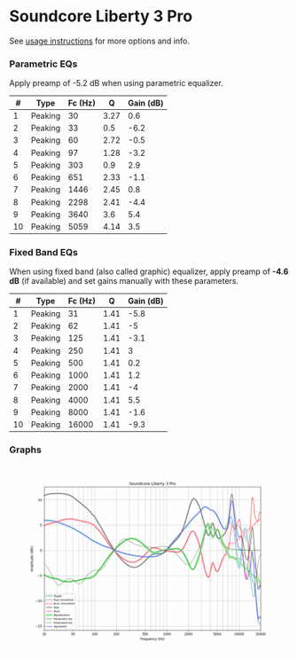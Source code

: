 # Soundcore Liberty 3 Pro
See [usage instructions](https://github.com/jaakkopasanen/AutoEq#usage) for more options and info.

### Parametric EQs
Apply preamp of -5.2 dB when using parametric equalizer.

|   # | Type    |   Fc (Hz) |    Q |   Gain (dB) |
|-----|---------|-----------|------|-------------|
|   1 | Peaking |        30 | 3.27 |         0.6 |
|   2 | Peaking |        33 | 0.5  |        -6.2 |
|   3 | Peaking |        60 | 2.72 |        -0.5 |
|   4 | Peaking |        97 | 1.28 |        -3.2 |
|   5 | Peaking |       303 | 0.9  |         2.9 |
|   6 | Peaking |       651 | 2.33 |        -1.1 |
|   7 | Peaking |      1446 | 2.45 |         0.8 |
|   8 | Peaking |      2298 | 2.41 |        -4.4 |
|   9 | Peaking |      3640 | 3.6  |         5.4 |
|  10 | Peaking |      5059 | 4.14 |         3.5 |

### Fixed Band EQs
When using fixed band (also called graphic) equalizer, apply preamp of **-4.6 dB** (if available) and set gains manually with these parameters.

|   # | Type    |   Fc (Hz) |    Q |   Gain (dB) |
|-----|---------|-----------|------|-------------|
|   1 | Peaking |        31 | 1.41 |        -5.8 |
|   2 | Peaking |        62 | 1.41 |        -5   |
|   3 | Peaking |       125 | 1.41 |        -3.1 |
|   4 | Peaking |       250 | 1.41 |         3   |
|   5 | Peaking |       500 | 1.41 |         0.2 |
|   6 | Peaking |      1000 | 1.41 |         1.2 |
|   7 | Peaking |      2000 | 1.41 |        -4   |
|   8 | Peaking |      4000 | 1.41 |         5.5 |
|   9 | Peaking |      8000 | 1.41 |        -1.6 |
|  10 | Peaking |     16000 | 1.41 |        -9.3 |

### Graphs
![](./Soundcore%20Liberty%203%20Pro.png)
